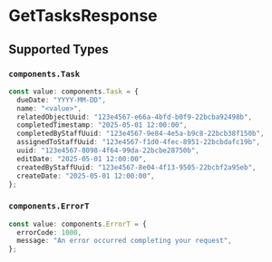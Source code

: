 # GetTasksResponse


## Supported Types

### `components.Task`

```typescript
const value: components.Task = {
  dueDate: "YYYY-MM-DD",
  name: "<value>",
  relatedObjectUuid: "123e4567-e66a-4bfd-b0f9-22bcba92498b",
  completedTimestamp: "2025-05-01 12:00:00",
  completedByStaffUuid: "123e4567-9e84-4e5a-b9c8-22bcb38f150b",
  assignedToStaffUuid: "123e4567-f1d0-4fec-8951-22bcbdafc19b",
  uuid: "123e4567-8098-4f64-99da-22bcbe28750b",
  editDate: "2025-05-01 12:00:00",
  createdByStaffUuid: "123e4567-8e04-4f13-9505-22bcbf2a95eb",
  createDate: "2025-05-01 12:00:00",
};
```

### `components.ErrorT`

```typescript
const value: components.ErrorT = {
  errorCode: 1000,
  message: "An error occurred completing your request",
};
```

